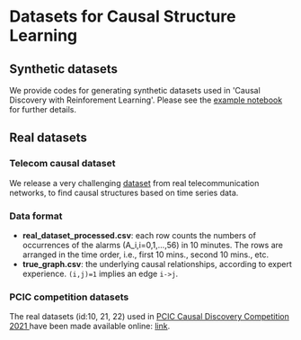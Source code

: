 # Datasets for Causal Structure Learning


## Synthetic datasets
We provide codes for generating synthetic datasets used in 'Causal Discovery with Reinforement Learning'. Please see the [example notebook](examples_to_generate_synthetic_datasets.ipynb) for further details.

## Real datasets

### Telecom causal dataset
We release a very challenging [dataset](https://github.com/zhushy/causal-datasets/tree/master/Real_Dataset) from real telecommunication networks, to find causal structures based on time series data. 

### Data format
- **real_dataset_processed.csv**: each row counts the numbers of occurrences of the alarms (A_i,i=0,1,...,56) in 10 minutes. The rows are arranged in the time order, i.e., first 10 mins., second 10 mins., etc.
- **true_graph.csv**: the underlying causal relationships, according to expert experience.  `(i,j)=1` implies an edge `i->j`.

### PCIC competition datasets

The real datasets (id:10, 21, 22) used in [PCIC Causal Discovery Competition 2021 ](https://competition.huaweicloud.com/information/1000041487/introduction) have been made available online: [link](https://github.com/gcastle-hub/dataset).
